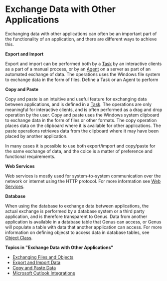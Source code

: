 # Exchange Data with Other Applications

Exchanging data with other applications can often be an important part of the functionality of an application, and there are different ways to achieve this.

**Export and Import**

Export and import can be performed both by a [Task](../defining-the-app-model/logic/tasks.md) by an interactive clients as a part of a manual process, or by an [Agent](../defining-the-app-model/logic/agents.md) on a server as part of an automated exchange of data. The operations uses the Windows file system to exchange data in the form of files. Define a Task or an Agent to perform

**Copy and Paste**

Copy and paste is an intuitive and useful feature for exchanging data between applications, and is defined in a [Task](../defining-the-app-model/logic/tasks.md). The operations are only meaningful for interactive clients, and is often performed as a drag and drop operation by the user. Copy and paste uses the Windows system clipboard to exchange data in the form of files or other formats. The copy operation places data on the clipboard where it is available for other applications. The paste operations retrieves data from the clipboard where it may have been placed by another application.

In many cases it is possible to use both export/import and copy/paste for the same exchange of data, and the coice is a matter of preference and functional requirements.

**Web Services**

Web services is mostly used for system-to-system communication over the network or internet using the HTTP protocol. For more information see [Web Services](../defining-the-app-model/services/web-services/index.md).

**Database**

When using the database to exchange data between applications, the actual exchange is performed by a database system or a third party application, and is therefore transparent to Genus. Data from another application is available in a database table that Genus can access, or Genus will populate a table with data that another application can access. For more information on defining objecst to access data in database tables, see [Object Class](../defining-the-app-model/data/object-class/index.md).

**Topics in "Exchange Data with Other Applications"**
* [Exchanging Files and Objects](exchange-data-with-other-applications/exchanging-files-and-objects.md)
* [Export and Import Data](exchange-data-with-other-applications/export-and-import-data.md)
* [Copy and Paste Data](exchange-data-with-other-applications/copy-and-paste-data.md)
* [Microsoft Outlook Integrations](exchange-data-with-other-applications/microsoft-outlook-integrations.md)
